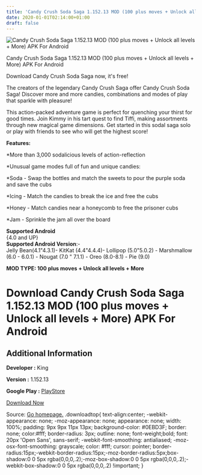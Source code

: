 ```yaml
---
title: 'Candy Crush Soda Saga 1.152.13 MOD (100 plus moves + Unlock all levels + More) APK For Android'
date: 2020-01-01T02:14:00+01:00
draft: false
---
```


![Candy Crush Soda Saga 1.152.13 MOD (100 plus moves + Unlock all levels + More) APK For Android](https://i1.wp.com/apkhome.net/wp-content/uploads/2019/11/Candy-Crush-Soda-Saga.png "Candy Crush Soda Saga 1.152.13 MOD (100 plus moves + Unlock all levels + More) APK For Android")

  

Candy Crush Soda Saga 1.152.13 MOD (100 plus moves + Unlock all levels + More) APK For Android

Download Candy Crush Soda Saga now, it's free!

The creators of the legendary Candy Crush Saga offer Candy Crush Soda Saga! Discover more and more candies, combinations and modes of play that sparkle with pleasure!

This action-packed adventure game is perfect for quenching your thirst for good times. Join Kimmy in his tart quest to find Tiffi, making assortments through new magical game dimensions. Get started in this sodal saga solo or play with friends to see who will get the highest score!

**Features:**

\*More than 3,000 sodalicious levels of action-reflection

\*Unusual game modes full of fun and unique candies:

\*Soda - Swap the bottles and match the sweets to pour the purple soda and save the cubs

\*Icing - Match the candies to break the ice and free the cubs

\*Honey - Match candies near a honeycomb to free the prisoner cubs

\*Jam - Sprinkle the jam all over the board

**Supported Android**  
{4.0 and UP}  
**Supported Android Version**:-  
Jelly Bean(4.1"4.3.1)- KitKat (4.4"4.4.4)- Lollipop (5.0"5.0.2) - Marshmallow (6.0 - 6.0.1) - Nougat (7.0 " 7.1.1) - Oreo (8.0-8.1) - Pie (9.0)

**MOD TYPE: 100 plus moves + Unlock all levels + More**

Download Candy Crush Soda Saga 1.152.13 MOD (100 plus moves + Unlock all levels + More) APK For Android
=======================================================================================================

Additional Information
----------------------

**Developer :** King

**Version :** 1.152.13

**Google Play :** [PlayStore](https://play.google.com/store/apps/details?id=com.king.candycrushsodasaga)

  

[Download Now](https://store4app.co/post/candy-crush-soda-saga-1-152-13-mod-100-plus-moves-unlock-all-levels-more-apk-for-android_1573751224)

  
Source: [Go homepage.](https://store4app.co/post/candy-crush-soda-saga-1-152-13-mod-100-plus-moves-unlock-all-levels-more-apk-for-android_1573751224) .downloadtop{ text-align:center; -webkit-appearance: none; -moz-appearance: none; appearance: none; width: 100%; padding: 9px 9px 11px 13px; background-color: #0EBD3F; border: none; color:#fff; border-radius: 3px; outline: none; font-weight;bold; font: 20px 'Open Sans', sans-serif; -webkit-font-smoothing: antialiased; -moz-osx-font-smoothing: grayscale; color: #fff; cursor: pointer; border-radius:15px;-webkit-border-radius:15px;-moz-border-radius:5px;box-shadow:0 0 5px rgba(0,0,0,.2);-moz-box-shadow:0 0 5px rgba(0,0,0,.2);-webkit-box-shadow:0 0 5px rgba(0,0,0,.2) !important; }